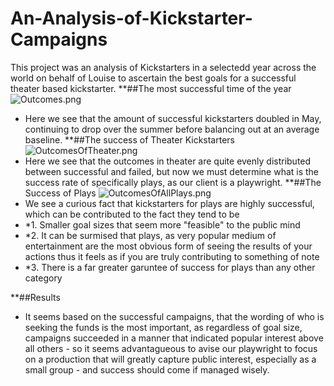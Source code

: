 # An-Analysis-of-Kickstarter-Campaigns
This project was an analysis of Kickstarters in a selectedd year across the world on behalf of Louise to ascertain the best goals for a successful theater based kickstarter.
**##The most successful time of the year
![Outcomes.png](path/to/Outcomes.png)
+ Here we see that the amount of successful kickstarters doubled in May, continuing to drop over the summer before balancing out at an average baseline.
**##The success of Theater Kickstarters
![OutcomesOfTheater.png](path/to/OutcomesOfTheater.png)
+ Here we see that the outcomes in theater are quite evenly distributed between successful and failed, but now we must determine what is the success rate of specifically plays, as our client is a playwright.
**##The Success of Plays
![OutcomesOfAllPlays.png](path/to/OutcomesOfAllPlays.png)
+ We see a curious fact that kickstarters for plays are highly successful, which can be contributed to the fact they tend to be
+ *1. Smaller goal sizes that seem more "feasible" to the public mind
+ *2. It can be surmised that plays, as very popular medium of entertainment are the most obvious form of seeing the results of your actions thus it feels as if you are truly contributing to something of note
+ *3. There is a far greater garuntee of success for plays than any other category

**##Results
+ It seems based on the successful campaigns, that the wording of who is seeking the funds is the most important, as regardless of goal size, campaigns succeeded in a manner that indicated popular interest above all others - so it seems advantagueous to avise our playwright to focus on a production that will greatly capture public interest, especially as a small group - and success should come if managed wisely.
